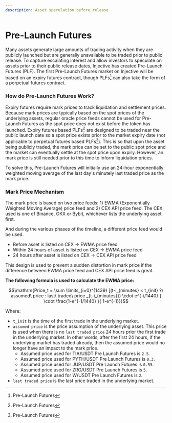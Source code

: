 ```yaml
---
description: Asset speculation before release
---
```


# Pre-Launch Futures

Many assets generate large amounts of trading activity when they are publicly launched but are generally unavailable to be traded prior to public release. To capture escalating interest and allow investors to speculate on assets prior to their public release dates, Injective has created Pre-Launch Futures (PLF). The first Pre-Launch Futures market on Injective will be based on an expiry futures contract, though PLFs[^1] can also take the form of a perpetual futures contract.

### How do Pre-Launch Futures Work?

Expiry futures require mark prices to track liquidation and settlement prices. Because mark prices are typically based on the spot prices of the underlying assets, regular oracle price feeds cannot be used for Pre-Launch Futures as the spot price does not exist before the token has launched. Expiry futures based PLFs[^2] are designed to be traded near the public launch date so a spot price exists prior to the market expiry date (not applicable to perpetual futures based PLFs[^3]). This is so that upon the asset being publicly traded, the mark price can be set to the public spot price and the market can eventually settle at the spot price upon expiry. However, an mark price is still needed prior to this time to inform liquidation prices.

To solve this, Pre-Launch Futures will initially use an 24-hour exponentially weighted moving average of the last day's minutely last traded price as the mark price.

### Mark Price Mechanism

The mark price is based on two price feeds: 1) EWMA (Exponentially Weighted Moving Average) price feed and 2) CEX API price feed. The CEX used is one of Binance, OKX or Bybit, whichever lists the underlying asset first.

And during the various phases of the timeline, a different price feed would be used.

* Before asset is listed on CEX -> EWMA price feed
* Within 24 hours of asset is listed on CEX -> EWMA price feed
* 24 hours after asset is listed on CEX -> CEX API price feed

This design is used to prevent a sudden distortion in mark price if the difference between EWMA price feed and CEX API price feed is great.&#x20;

**The following formula is used to calculate the EWMA price:**

$$\mathrm{Price_t = \sum \limits_{i=0}^{1439} [(t-i_{minutes} < t_{init} ?\ assumed\ price : last\ traded\ price _{t-i_{minutes}}) \cdot e^{-i/1440} ] \cdot \frac{1-e^{-1/1440} }{ 1-e^{-1}}}$$

Where:

* `t_init` is the time of the first trade in the underlying market.
* `assumed price` is the price assumption of the underlying asset. This price is used when there is no `last traded price` 24 hours prior the first trade in the underlying market. In other words, after the first 24 hours, if the underlying market has traded already, then the assumed price would no longer have an impact to the mark price.&#x20;
  * Assumed price used for TIA/USDT Pre Launch Futures is `2.5`.
  * Assumed price used for PYTH/USDT Pre Launch Futures is `0.3`.
  * Assumed price used for JUP/USDT Pre Launch Futures is `0.55`.
  * Assumed price used for ZRO/USDT Pre Launch Futures is `5`.
  * Assumed price used for W/USDT Pre Launch Futures is `2`.
* `last traded price` is the last price traded in the underlying market.&#x20;

[^1]: Pre-Launch Futures

[^2]: Pre-Launch Futures

[^3]: Pre-Launch Futures
